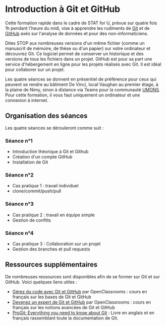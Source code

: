 # Introduction à Git et GitHub

Cette formation rapide dans le cadre de STAT for U, prévue sur quatre fois 1h pendant l'heure du midi, vise à apprendre les rudiments de [Git](https://git-scm.com/) et de [GitHub](https://github.com/) axés sur l'analyse de données et pour des non-informaticiens.

Dites STOP aux nombreuses versions d'un même fichier (comme un manuscrit de mémoire, de thèse ou d'un papier) sur votre ordinateur et découvrez Git. Ce logiciel permet de conserver un historique et des versions de tous les fichiers dans un projet. GitHub est pour sa part une service d'hébergement en ligne pour les projets réalisés avec Git. Il est idéal pour collaborer sur un projet.

Les quatre séances se donnent en présentiel de préférence pour ceux qui peuvent se rendre au bâtiment De Vinci, local Vaughan au premier étage, à la plaine de Nimy, sinon à distance via Teams pour la communauté [UMONS](https://web.umons.ac.be/fr/). Pour cette formation, il vous faut uniquement un ordinateur et une connexion à internet.


## Organisation des séances 

Les quatre séances se dérouleront comme suit : 

### Séance n°1

- Introduction théorique à Git et Github
- Création d'un compte GitHub
- Installation de Git

### Séance n°2

- Cas pratique 1 : travail individuel
- clone/commit/push/pull
  
### Séance n°3

- Cas pratique 2 : travail en équipe simple
- Gestion de conflits

### Séance n°4

- Cas pratique 3 : Collaboration sur un projet 
- Gestion des branches et pull requests

## Ressources supplémentaires

De nombreuses ressources sont disponibles afin de se former sur Git et sur GitHub. Voici quelques liens utiles :

- [Gérez du code avec Git et GitHub](https://openclassrooms.com/fr/courses/7162856-gerez-du-code-avec-git-et-github) par OpenClassrooms : cours en français sur les bases de Git et GitHub
- [Devenez un expert de Git et GitHub](https://openclassrooms.com/fr/courses/7688581-devenez-un-expert-de-git-et-github) par OpenClassrooms : cours en français sur les notions avancées de Git et GitHub
- [ProGit: Everything you need to know about Git](https://git-scm.com/book/en/v2) : Livre en anglais et en français rassemblant toute la documentation de Git.